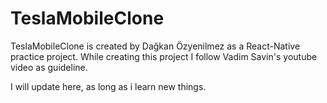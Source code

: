# TeslaMobileClone

TeslaMobileClone is created by Dağkan Özyenilmez as a React-Native practice project. 
While creating this project I follow Vadim Savin's youtube video as guideline. 

I will update here, as long as i learn new things. 
